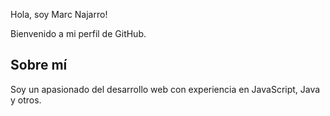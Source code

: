 Hola, soy Marc Najarro!

Bienvenido a mi perfil de GitHub. 

## Sobre mí
Soy un apasionado del desarrollo web con experiencia en JavaScript, Java y otros.
